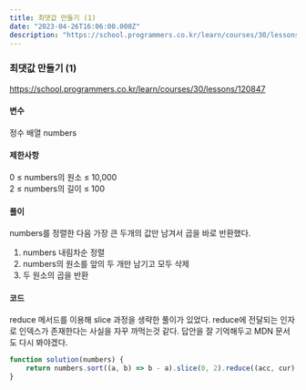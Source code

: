 ```yaml
---
title: 최댓값 만들기 (1)
date: "2023-04-26T16:06:00.000Z"
description: "https://school.programmers.co.kr/learn/courses/30/lessons/120847"
---
```

### 최댓값 만들기 (1)    
https://school.programmers.co.kr/learn/courses/30/lessons/120847    
    
#### 변수    
정수 배열 numbers    
    
#### 제한사항    
0 ≤ numbers의 원소 ≤ 10,000    
2 ≤ numbers의 길이 ≤ 100    
    
#### 풀이    
numbers를 정렬한 다음 가장 큰 두개의 값만 남겨서 곱을 바로 반환했다.    
1. numbers 내림차순 정렬    
2. numbers의 원소를 앞의 두 개만 남기고 모두 삭제    
3. 두 원소의 곱을 반환    
    
#### 코드    
reduce 메서드를 이용해 slice 과정을 생략한 풀이가 있었다. reduce에 전달되는 인자로 인덱스가 존재한다는 사실을 자꾸 까먹는것 같다. 답안을 잘 기억해두고 MDN 문서도 다시 봐야겠다.    
```JavaScript
function solution(numbers) {
    return numbers.sort((a, b) => b - a).slice(0, 2).reduce((acc, cur) => acc * cur, 1);
}
```